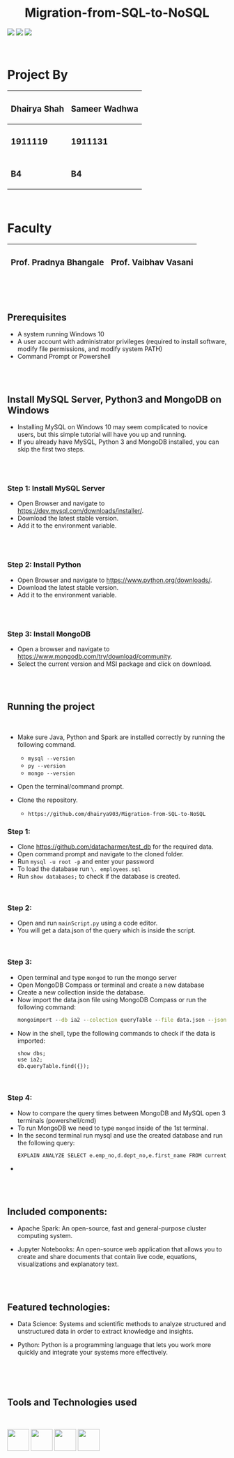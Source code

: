 <h1 align="center">Migration-from-SQL-to-NoSQL</h1>

<img src="https://img.shields.io/badge/Made%20with-MySQL-1f425f.svg"/>    <img src="https://img.shields.io/badge/Made%20with-Python-1f425f.svg"/>    <img src="https://img.shields.io/badge/Made%20with-MongoDB-1f425f.svg"/> 

</br>

<h1>Project By</h1>

| <h3>Dhairya Shah</h3> | <h3>Sameer Wadhwa</h3> |
| -------------------- | ---------------------- |
| <h3>1911119 </h3>    | <h3>1911131</h3>       |
| <h3>B4</h3>          | <h3>B4</h3>            |

</br>

<h1>Faculty</h1>

| <h3>Prof. Pradnya Bhangale</h3> | <h3>Prof. Vaibhav Vasani</h3> |
| ------------------------------- | ----------------------------- |


</br>
</br>

## Prerequisites

  -   A system running Windows 10
  -   A user account with administrator privileges (required to install software, modify file permissions, and modify system PATH)
  -   Command Prompt or Powershell

</br>
</br>

## Install MySQL Server, Python3 and MongoDB on Windows

-   Installing MySQL on Windows 10 may seem complicated to novice users, but this simple tutorial will have you up and running.
-   If you already have MySQL, Python 3 and MongoDB installed, you can skip the first two steps.

</br>
</br>

### Step 1: Install MySQL Server

-   Open Browser and navigate to https://dev.mysql.com/downloads/installer/.
-   Download the latest stable version.
-   Add it to the environment variable.

</br>
</br>

### Step 2: Install Python

-   Open Browser and navigate to https://www.python.org/downloads/.
-   Download the latest stable version.
-   Add it to the environment variable.

</br> 
</br>

### Step 3: Install MongoDB

-   Open a browser and navigate to https://www.mongodb.com/try/download/community.
-   Select the current version and MSI package and click on download.

</br>
</br>

## Running the project

</br>

-   Make sure Java, Python and Spark are installed correctly by running the following command.

    -   `mysql --version`
    -   `py --version`
    -   `mongo --version`

-   Open the terminal/command prompt.
-   Clone the repository.
    </br>
    -   `https://github.com/dhairya903/Migration-from-SQL-to-NoSQL`

### Step 1:

-   Clone https://github.com/datacharmer/test_db for the required data.
-   Open command prompt and navigate to the cloned folder.
-   Run `mysql -u root -p` and enter your password
-   To load the database run `\. employees.sql`
-   Run `show databases;` to check if the database is created.

</br>

### Step 2:

-   Open and run `mainScript.py` using a code editor.
-   You will get a data.json of the query which is inside the script.

</br>

### Step 3:

-   Open terminal and type `mongod` to run the mongo server
-   Open MongoDB Compass or terminal and create a new database
-   Create a new collection inside the database.
-   Now import the data.json file using MongoDB Compass or run the following command:
    ```cmd
    mongoimport --db ia2 --colection queryTable --file data.json --jsonArray
    ```
-   Now in the shell, type the following commands to check if the data is imported:
    ```cmd
    show dbs;
    use ia2;
    db.queryTable.find({});
    ```
</br>

### Step 4:
-   Now to compare the query times between MongoDB and MySQL open 3 terminals (powershell/cmd)
-   To run MongoDB we need to type `mongod` inside of the 1st terminal.
-   In the second terminal run mysql and use the created database and run the following query:
    ```cmd
    EXPLAIN ANALYZE SELECT e.emp_no,d.dept_no,e.first_name FROM current_dept_emp AS d JOIN employees AS e ON e.emp_no=d.emp_no WHERE d.dept_no='d003';
    ```
-   



</br>
</br>

## Included components:

-   Apache Spark: An open-source, fast and general-purpose cluster computing system.
    </br>

-   Jupyter Notebooks: An open-source web application that allows you to create and share documents that contain live code, equations, visualizations and explanatory text.

    </br>
    </br>

## Featured technologies:

-   Data Science: Systems and scientific methods to analyze structured and unstructured data in order to extract knowledge and insights.
    </br>

-   Python: Python is a programming language that lets you work more quickly and integrate your systems more effectively.

</br>
</br>
</br>

## Tools and Technologies used

</br>

<p>
<img height="50" src="images\Apache_Spark_logo.svg.png">

<img height="50" src="images\pyspark.png">

<img height="50" src="images\python.jpg">

<img height="50" src="images\jupyter_notebook.png">
</p>

